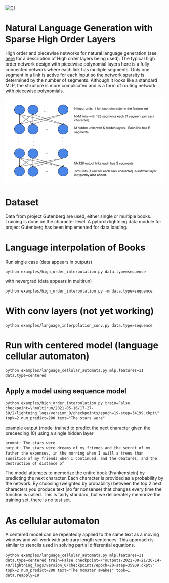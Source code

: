 [![CI](https://github.com/jloveric/language-interpolation/actions/workflows/python-app.yml/badge.svg)](https://github.com/jloveric/language-interpolation/actions/workflows/python-app.yml)

# Natural Language Generation with Sparse High Order Layers
High order and piecewise networks for natural language generation (see [here](https://github.com/jloveric/high-order-layers-torch) for a description of High order layers being used).  The typical high order network design with piecewise polynomial
layers here is a fully connected network where each link has multiple segments.  Only one segment in
a link is active for each input so the network sparsity is determined by the number of segments. Although it looks like a standard MLP, the structure is more complicated and is a form of routing network with piecewise polynomials.


![image](images/language-interpolation-drawing.png)

# Dataset

Data from project Gutenberg are used, either single or multiple books.  Training is done on the character level.  A pytorch lightning data module for project Gutenberg has been implemented for data loading.

# Language interpolation of Books
Run single case (data appears in outputs)
```
python examples/high_order_interpolation.py data.type=sequence
```
with nevergrad (data appears in multirun)
```
python examples/high_order_interpolation.py -m data.type=sequence
```
# With conv layers (not yet working)
```
python examples/language_interpolation_conv.py data.type=sequence
```
# Run with centered model (language cellular automaton)
```
python examples/language_cellular_automata.py mlp.features=11 data.type=centered
```
## Apply a model using sequence model
```
python examples/high_order_interpolation.py train=False checkpoint=\"multirun/2021-05-16/17-27-58/2/lightning_logs/version_0/checkpoints/epoch=19-step=34199.ckpt\" topk=2 num_predict=200 text="The stars were"
```
example output (model trained to predict the next character given the preceeding 10) using a single hidden layer
```
prompt: The stars were
output: The stars were dreams of my friends and the secret of my father the expenses, in the morning when I awill a trees than sunsitice of my friends when I continued, and the deatures, and the destruction of distance of 
```
The model attempts to memorize the entire book (Frankenstein) by predicting the next character. Each character is provided as a probability by the network.  By choosing (weighted by probability) between the top 2 next characters you produce text (so far nonsense) that changes every time the function is called.  This is fairly standard, but we deliberately memorize the training set, there is no test set.

# As cellular automaton
A centered model can be repeatedly applied to the same text as a moving window and will work with arbitrary length sentences.  This
approach is similar to stencils used in solving partial differential equations.
```
python examples/language_cellular_automata.py mlp.features=11 data.type=centered train=False checkpoint=\"outputs/2021-08-21/20-14-40/lightning_logs/version_0/checkpoints/epoch=20-step=35909.ckpt\" topk=2 num_predict=200 text="The monster awakes" topk=1 data.reapply=10
```